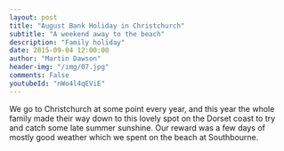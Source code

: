 ```yaml
---
layout: post
title: "August Bank Holiday in Christchurch"
subtitle: "A weekend away to the beach"
description: "Family holiday"
date: 2015-09-04 12:00:00
author: "Martin Dawson"
header-img: "/img/07.jpg"
comments: False
youtubeId: "nWo4l4qEViE"
---
```

We go to Christchurch at some point every year, and this year the whole family made their way down to this lovely spot on the Dorset coast to try and catch some late summer sunshine. Our reward was a few days of mostly good weather which we spent on the beach at Southbourne.
